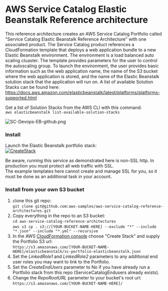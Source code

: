 # AWS Service Catalog Elastic Beanstalk Reference architecture

This reference architecture creates an AWS Service Catalog Portfolio called "Service Catalog Elastic Beanstalk Reference Architecture" with one associated product. 
The Service Catalog product references a CloudFormation template that deploys a web application bundle to a new Elastic Beanstalk environment. 
The environment is a load balanced auto scaling cluaster. The template provides parameters for the user to control the autoscaling group.
To launch the environment, the user provides basic information such as the web application name, the name of the S3 bucket where the web application is stored, 
and the name of the Elastic Beanstalk solution stack that the application will run on. A list of available Solution Stacks can be found here:
https://docs.aws.amazon.com/elasticbeanstalk/latest/platforms/platforms-supported.html

Get a list of Solution Stacks from the AWS CLI with this command:  
```aws elasticbeanstalk list-available-solution-stacks```

![SC-Devops-EB-github.png](SC-Devops-EB-github.png)


### Install  
Launch the Elastic Beanstalk portfolio stack:  
[![CreateStack](https://s3.amazonaws.com/cloudformation-examples/cloudformation-launch-stack.png)](https://console.aws.amazon.com/cloudformation/home?region=us-east-1#/stacks/new?stackName=SC-RA-Beanstalk-Portfolio&templateURL=https://aws-service-catalog-reference-architectures.s3.amazonaws.com/elasticbeanstalk/sc-portfolio-elasticbeanstalk.json)

Be aware, running this service as demonstrated here is non-SSL http.  In production you must protect all web traffic with SSL.  
The example templates here cannot create and manage SSL for you, so it must be done as an additional task in your account.


### Install from your own S3 bucket  
1. clone this git repo:  
  ```git clone git@github.com:aws-samples/aws-service-catalog-reference-architectures.git```  
2. Copy everything in the repo to an S3 bucket:  
  ```cd aws-service-catalog-reference-architectures```  
  ```aws s3 cp . s3://[YOUR-BUCKET-NAME-HERE] --exclude "*" --include "*.json" --include "*.yml" --recursive```  
3. In the AWS [CloudFormation console](https://console.aws.amazon.com/cloudformation) choose "Create Stack" and supply the Portfolio S3 url:  
  ```https://s3.amazonaws.com/[YOUR-BUCKET-NAME-HERE]/elasticbeanstalk/sc-portfolio-elasticbeanstalk.json```  
5. Set the _LinkedRole1_ and _LinkedRole2_ parameters to any additional end user roles you may want to link to the Portfolio.
6. Set the _CreateEndUsers_ parameter to No if you have already run a Portfolio stack from this repo (ServiceCatalogEndusers already exists).
7. Change the _RepoRootURL_ parameter to your bucket's root url:  
  ```https://s3.amazonaws.com/[YOUR-BUCKET-NAME-HERE]/``` 

